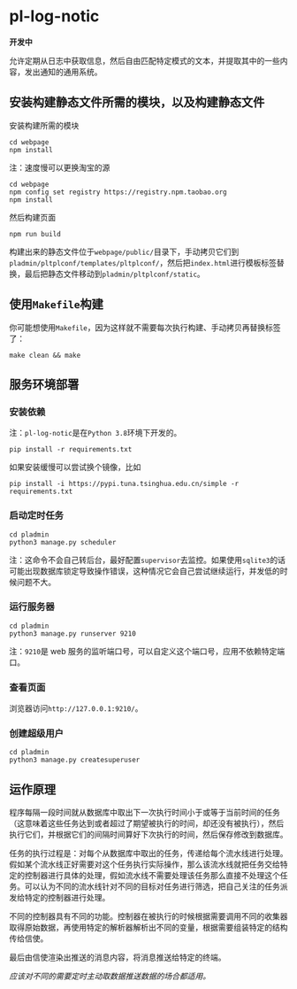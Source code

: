 # pl-log-notic

**开发中**

允许定期从日志中获取信息，然后自由匹配特定模式的文本，并提取其中的一些内容，发出通知的通用系统。

## 安装构建静态文件所需的模块，以及构建静态文件

安装构建所需的模块

    cd webpage
    npm install

注：速度慢可以更换淘宝的源

    cd webpage
    npm config set registry https://registry.npm.taobao.org
    npm install

然后构建页面

    npm run build

构建出来的静态文件位于`webpage/public/`目录下，手动拷贝它们到`pladmin/pltplconf/templates/pltplconf/`，然后把`index.html`进行模板标签替换，最后把静态文件移动到`pladmin/pltplconf/static`。

## 使用`Makefile`构建

你可能想使用`Makefile`，因为这样就不需要每次执行构建、手动拷贝再替换标签了：

    make clean && make

## 服务环境部署

### 安装依赖

注：`pl-log-notic`是在`Python 3.8`环境下开发的。

    pip install -r requirements.txt

如果安装缓慢可以尝试换个镜像，比如

    pip install -i https://pypi.tuna.tsinghua.edu.cn/simple -r requirements.txt

### 启动定时任务

    cd pladmin
    python3 manage.py scheduler

注：这命令不会自己转后台，最好配置`supervisor`去监控。如果使用`sqlite3`的话可能出现数据库锁定导致操作错误，这种情况它会自己尝试继续运行，并发低的时候问题不大。

### 运行服务器

    cd pladmin
    python3 manage.py runserver 9210

注：`9210`是 web 服务的监听端口号，可以自定义这个端口号，应用不依赖特定端口。

### 查看页面

浏览器访问`http://127.0.0.1:9210/`。

### 创建超级用户

    cd pladmin
    python3 manage.py createsuperuser

## 运作原理

程序每隔一段时间就从数据库中取出下一次执行时间小于或等于当前时间的任务（这意味着这些任务达到或者超过了期望被执行的时间，却还没有被执行），然后执行它们，并根据它们的间隔时间算好下次执行的时间，然后保存修改到数据库。

任务的执行过程是：对每个从数据库中取出的任务，传递给每个流水线进行处理。假如某个流水线正好需要对这个任务执行实际操作，那么该流水线就把任务交给特定的控制器进行具体的处理，假如流水线不需要处理该任务那么直接不处理这个任务。可以认为不同的流水线针对不同的目标对任务进行筛选，把自己关注的任务派发给特定的控制器进行处理。

不同的控制器具有不同的功能。控制器在被执行的时候根据需要调用不同的收集器取得原始数据，再使用特定的解析器解析出不同的变量，根据需要组装特定的结构传给信使。

最后由信使渲染出推送的消息内容，将消息推送给特定的终端。

*应该对不同的需要定时主动取数据推送数据的场合都适用。*
